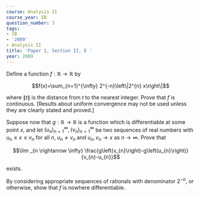 ```yaml
---
course: Analysis II
course_year: IB
question_number: 3
tags:
- IB
- '2009'
- Analysis II
title: 'Paper 1, Section II, E '
year: 2009
---
```




Define a function $f: \mathbb{R} \rightarrow \mathbb{R}$ by

$$f(x)=\sum_{n=1}^{\infty} 2^{-n}\left\|2^{n} x\right\|$$

where $\|t\|$ is the distance from $t$ to the nearest integer. Prove that $f$ is continuous. [Results about uniform convergence may not be used unless they are clearly stated and proved.]

Suppose now that $g: \mathbb{R} \rightarrow \mathbb{R}$ is a function which is differentiable at some point $x$, and let $\left(u_{n}\right)_{n=1}^{\infty},\left(v_{n}\right)_{n=1}^{\infty}$ be two sequences of real numbers with $u_{n} \leqslant x \leqslant v_{n}$ for all $n$, $u_{n} \neq v_{n}$ and $u_{n}, v_{n} \rightarrow x$ as $n \rightarrow \infty$. Prove that

$$\lim _{n \rightarrow \infty} \frac{g\left(v_{n}\right)-g\left(u_{n}\right)}{v_{n}-u_{n}}$$

exists.

By considering appropriate sequences of rationals with denominator $2^{-n}$, or otherwise, show that $f$ is nowhere differentiable.